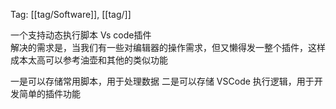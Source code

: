 Tag: [[tag/Software]], [[tag/]]

一个支持动态执行脚本 Vs code插件  
解决的需求是，当我们有一些对编辑器的操作需求，但又懒得发一整个插件，这样成本太高可以参考油壶和其他的类似功能

一是可以存储常用脚本，用于处理数据
二是可以存储 VSCode 执行逻辑，用于开发简单的插件功能
